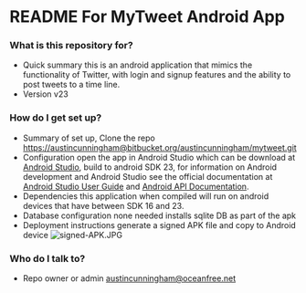 # README For MyTweet Android App #

### What is this repository for? ###

* Quick summary this is an android application that mimics the functionality of Twitter, with login and signup features and the ability to post tweets to a time line.
* Version v23

### How do I get set up? ###

* Summary of set up, Clone the repo [https://austincunningham@bitbucket.org/austincunningham/mytweet.git](https://austincunningham@bitbucket.org/austincunningham/mytweet.git)
* Configuration open the app in Android Studio which can be download at [Android Studio](https://developer.android.com/studio/index.html), build to android SDK 23, for information on Android development and Android Studio see the official documentation at [Android Studio User Guide](https://developer.android.com/studio/intro/index.html) and [Android API Documentation](https://developer.android.com/guide/index.html). 
* Dependencies this application when compiled will run on android devices that have between SDK 16 and 23.
* Database configuration none needed installs sqlite DB as part of the apk
* Deployment instructions generate a signed APK file and copy to Android device 
![signed-APK.JPG](https://bitbucket.org/repo/Xxno5L/images/3481279435-signed-APK.JPG)

### Who do I talk to? ###

* Repo owner or admin austincunningham@oceanfree.net